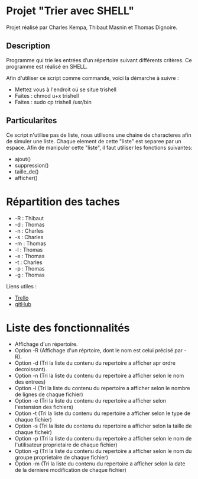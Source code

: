 # Projet "Trier avec SHELL"

Projet réalisé par Charles Kempa, Thibaut Masnin et Thomas Dignoire.

## Description

Programme qui trie les entrées d’un répertoire suivant différents critères. Ce programme est réalisé en SHELL.

Afin d'utiliser ce script comme commande, voici la démarche à suivre :

* Mettez vous à l'endroit oú se situe trishell
* Faites : chmod u+x trishell
* Faites : sudo cp trishell /usr/bin

## Particularites

Ce script n'utilise pas de liste, nous utilisons une chaine de characteres afin de simuler une liste.
Chaque element de cette "liste" est separee par un espace.
Afin de manipuler cette "liste", il faut utiliser les fonctions suivantes:

* ajout()
* suppression()
* taille_de()
* afficher()

# Répartition des taches

* -R : Thibaut
* -d : Thomas
* -n : Charles
* -s : Charles
* -m : Thomas 
* -l : Thomas
* -e : Thomas
* -t : Charles
* -p : Thomas
* -g : Thomas

Liens utiles :

* [Trello](https://trello.com/b/2FQoZzJh/projet-shell)
* [gitHub](https://github.com/iDrack/TriShell)

# Liste des fonctionnalités

* Affichage d'un répertoire.
* Option -R (Affichage d'un réprtoire, dont le nom est celui précisé par -R).
* Option -d (Tri la liste du contenu du repertoire a afficher apr ordre decroissant).
* Option -n (Tri la liste du contenu du repertoire a afficher selon le nom des entrees)
* Option -l (Tri la liste du contenu du repertoire a afficher selon le nombre de lignes de chaque fichier)
* Option -e (Tri la liste du contenu du repertoire a afficher selon l'extension des fichiers)
* Option -t (Tri la liste du contenu du repertoire a afficher selon le type de chaque fichier)
* Option -s (Tri la liste du contenu du repertoire a afficher selon la taille de chaque ficheir)
* Option -p (Tri la liste du contenu du repertoire a afficher selon le nom de l'utilisateur proprietaire de chaque fichier)
* Option -g (Tri la liste du contenu du repertoire a afficher selon le nom du groupe proprietaire de chaque fichier)
* Option -m (Tri la liste du contenu du repertoire a afficher selon la date de la derniere modification de chaque fichier)
